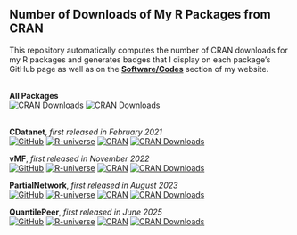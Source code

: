 ## Number of Downloads of My R Packages from CRAN
This repository automatically computes the number of CRAN downloads for my R packages and generates badges that I display on each package’s GitHub page as well as on the [**Software/Codes**](https://ahoundetoungan.com/software/) section of my website.
<br>
<br>

**All Packages**<br>
![CRAN Downloads](https://img.shields.io/endpoint?url=https://ahoundetoungan.github.io/cranlogs/badges/alltotal.json)
![CRAN Downloads](https://img.shields.io/endpoint?url=https://ahoundetoungan.github.io/cranlogs/badges/allsemester.json)
<br>
<br>

**CDatanet**, *first released in February 2021*
<br>
[![GitHub](https://img.shields.io/badge/-GitHub-gray.svg)](https://github.com/ahoundetoungan/CDatanet)
[![R-universe](https://ahoundetoungan.r-universe.dev/badges/CDatanet)](https://ahoundetoungan.r-universe.dev/CDatanet)
[![CRAN](https://www.r-pkg.org/badges/version/CDatanet)](https://CRAN.R-project.org/package=CDatanet)
[![CRAN Downloads](https://img.shields.io/endpoint?url=https://ahoundetoungan.github.io/cranlogs/badges/CDatanet.json)](https://cran.r-project.org/package=CDatanet)
<br>

**vMF**, *first released in November 2022*
<br>
[![GitHub](https://img.shields.io/badge/-GitHub-gray.svg)](https://github.com/ahoundetoungan/vMF)
[![R-universe](https://ahoundetoungan.r-universe.dev/badges/vMF)](https://ahoundetoungan.r-universe.dev/vMF)
[![CRAN](https://www.r-pkg.org/badges/version/vMF)](https://CRAN.R-project.org/package=vMF)
[![CRAN Downloads](https://img.shields.io/endpoint?url=https://ahoundetoungan.github.io/cranlogs/badges/vMF.json)](https://cran.r-project.org/package=vMF)
<br>

**PartialNetwork**, *first released in August 2023*
<br>
[![GitHub](https://img.shields.io/badge/-GitHub-gray.svg)](https://github.com/ahoundetoungan/PartialNetwork)
[![R-universe](https://ahoundetoungan.r-universe.dev/badges/PartialNetwork)](https://ahoundetoungan.r-universe.dev/PartialNetwork)
[![CRAN](https://www.r-pkg.org/badges/version/PartialNetwork)](https://CRAN.R-project.org/package=PartialNetwork)
[![CRAN Downloads](https://img.shields.io/endpoint?url=https://ahoundetoungan.github.io/cranlogs/badges/PartialNetwork.json)](https://cran.r-project.org/package=PartialNetwork)
<br>


**QuantilePeer**, *first released in June 2025*
<br>
[![GitHub](https://img.shields.io/badge/-GitHub-gray.svg)](https://github.com/ahoundetoungan/QuantilePeer)
[![R-universe](https://ahoundetoungan.r-universe.dev/badges/QuantilePeer)](https://ahoundetoungan.r-universe.dev/QuantilePeer)
[![CRAN](https://www.r-pkg.org/badges/version/QuantilePeer)](https://CRAN.R-project.org/package=QuantilePeer)
[![CRAN Downloads](https://img.shields.io/endpoint?url=https://ahoundetoungan.github.io/cranlogs/badges/QuantilePeer.json)](https://cran.r-project.org/package=QuantilePeer)
<br>
